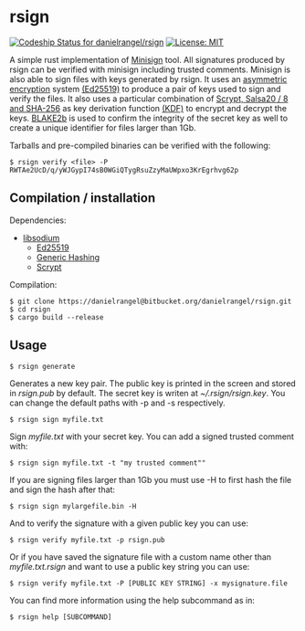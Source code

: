 # rsign #
[ ![Codeship Status for danielrangel/rsign](https://app.codeship.com/projects/60b28d80-7645-0135-4402-1639b58199d0/status?branch=master)](https://app.codeship.com/projects/244452)
[![License: MIT](https://img.shields.io/badge/License-MIT-yellow.svg)](https://opensource.org/licenses/MIT)


A simple rust implementation of [Minisign](https://jedisct1.github.io/minisign/) tool. All signatures produced by rsign can be verified with minisign including trusted comments. Minisign is also able to sign files with keys generated by rsign. It uses an [asymmetric encryption](https://en.wikipedia.org/wiki/Public-key_cryptography) system [(Ed25519)](https://ed25519.cr.yp.to/) to produce a pair of keys used to sign and verify the files. It also uses a particular combination of [Scrypt, Salsa20 / 8 and SHA-256](https://dnaq.github.io/sodiumoxide/sodiumoxide/crypto/pwhash/scryptsalsa208sha256/index.html) as key derivation function [(KDF)](https://en.wikipedia.org/wiki/Key_derivation_function) to encrypt and decrypt the keys. [BLAKE2b](https://blake2.net/) is used to confirm the integrity of the secret key as well to create a unique identifier for files larger than 1Gb.


Tarballs and pre-compiled binaries can be verified with the following:

    $ rsign verify <file> -P RWTAe2UcD/q/yWJGypI74sB0WGiQTygRsuZzyMaUWpxo3KrEgrhvg62p

Compilation / installation
--------------------------

Dependencies:
* [libsodium](http://doc.libsodium.org/)
    * [Ed25519](https://download.libsodium.org/doc/public-key_cryptography/public-key_signatures.html)
    * [Generic Hashing](https://download.libsodium.org/doc/hashing/generic_hashing.html)
    * [Scrypt](https://download.libsodium.org/doc/password_hashing/)

Compilation:

    $ git clone https://danielrangel@bitbucket.org/danielrangel/rsign.git
    $ cd rsign
    $ cargo build --release


Usage
----------------

    $ rsign generate

Generates a new key pair. The public key is printed in the screen and stored in _rsign.pub_ by default. The secret key is writen at _~/.rsign/rsign.key_. You can change the default paths with -p and -s respectively. 

    $ rsign sign myfile.txt

Sign _myfile.txt_ with your secret key. You can add a signed trusted comment with:

    $ rsign sign myfile.txt -t "my trusted comment""

If you are signing files larger than 1Gb you must use -H to first hash the file and sign the hash after that:

    $ rsign sign mylargefile.bin -H

And to verify the signature with a given public key you can use:

    $ rsign verify myfile.txt -p rsign.pub

Or if you have saved the signature file with a custom name other than _myfile.txt.rsign_ and want to use a public key string you can use:

    $ rsign verify myfile.txt -P [PUBLIC KEY STRING] -x mysignature.file    

You can find more information using the help subcommand as in:

    $ rsign help [SUBCOMMAND]